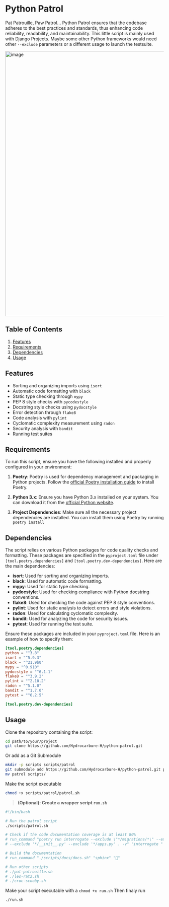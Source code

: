 # Python Patrol
Pat Patrouille, Paw Patrol... Python Patrol ensures that the codebase adheres to the best practices and standards, thus enhancing code reliability, readability, and maintainability.
This little script is mainly used with Django Projects. Maybe some other Python frameworks would need other `--exclude` parameters or a different usage to launch the testsuite.

<img width="842" alt="image" src="https://github.com/user-attachments/assets/c0ed7cac-6f97-4a3b-adff-cb145ff36f7a">

## Table of Contents

1. [Features](#features)
2. [Requirements](#requirements)
3. [Dependencies](#dependencies)
4. [Usage](#usage)

## Features

- Sorting and organizing imports using `isort`
- Automatic code formatting with `black`
- Static type checking through `mypy`
- PEP 8 style checks with `pycodestyle`
- Docstring style checks using `pydocstyle`
- Error detection through `flake8`
- Code analysis with `pylint`
- Cyclomatic complexity measurement using `radon`
- Security analysis with `bandit`
- Running test suites

## Requirements

To run this script, ensure you have the following installed and properly configured in your environment:

1. **Poetry**: Poetry is used for dependency management and packaging in Python projects. Follow the [official Poetry installation guide](https://python-poetry.org/docs/#installation) to install Poetry.

2. **Python 3.x**: Ensure you have Python 3.x installed on your system. You can download it from the [official Python website](https://www.python.org/downloads/).

3. **Project Dependencies**: Make sure all the necessary project dependencies are installed. You can install them using Poetry by running `poetry install`

## Dependencies

The script relies on various Python packages for code quality checks and formatting. These packages are specified in the `pyproject.toml` file under `[tool.poetry.dependencies]` and `[tool.poetry.dev-dependencies]`. Here are the main dependencies:

- **isort**: Used for sorting and organizing imports.
- **black**: Used for automatic code formatting.
- **mypy**: Used for static type checking.
- **pydocstyle**: Used for checking compliance with Python docstring conventions.
- **flake8**: Used for checking the code against PEP 8 style conventions.
- **pylint**: Used for static analysis to detect errors and style violations.
- **radon**: Used for calculating cyclomatic complexity.
- **bandit**: Used for analyzing the code for security issues.
- **pytest**: Used for running the test suite.

Ensure these packages are included in your `pyproject.toml` file. Here is an example of how to specify them:

```toml
[tool.poetry.dependencies]
python = "^3.8"
isort = "^5.9.3"
black = "^21.9b0"
mypy = "^0.910"
pydocstyle = "^6.1.1"
flake8 = "^3.9.2"
pylint = "^2.10.2"
radon = "^5.1.0"
bandit = "^1.7.0"
pytest = "^6.2.5"

[tool.poetry.dev-dependencies]
```

## Usage
Clone the repository containing the script:
```bash
cd path/to/your/project
git clone https://github.com/Hydrocarbure-H/python-patrol.git
```
Or add as a Git Submodule
```bash
mkdir -p scripts scripts/patrol
git submodule add https://github.com/Hydrocarbure-H/python-patrol.git patrol
mv patrol scripts/
```
Make the script executable
```bash
chmod +x scripts/patrol/patrol.sh
```
> **(Optional): Create a wrapper script `run.sh`**
```bash
#!/bin/bash

# Run the patrol script
./scripts/patrol.sh

# Check if the code documentation coverage is at least 80%
# run_command "poetry run interrogate --exclude \"*/migrations/*\" --exclude '*/admin.py' \
# --exclude '*/__init__.py' --exclude '*/apps.py' . -v" "interrogate " "🔍"

# Build the documentation
# run_command "./scripts/docs/docs.sh" "sphinx" "📖"

# Run other scripts
# ./pat-patrouille.sh
# ./les-ratz.sh
# ./croc-scooby.sh
```
Make your script executable with a `chmod +x run.sh`
Then finaly run
```bash
./run.sh
```
